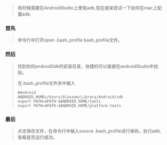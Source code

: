 > 有时候需要在AndroidStudio上使用adb,现在就来尝试一下如何在mac上配置adb.



### 首先

> 命令行中打开open .bash_profile bash_profile文件。



### 然后

> 找到你的androidSdk的安装目录，快捷的可以直接在androidStudio中找到。
>
> 在.bash_profile文件夹中输入
>
> ```
> #Android
> ANDROID_HOME=/Users/blossom/Library/Android/sdk
> export PATH=$PATH:$ANDROID_HOME/tools
> export PATH=$PATH:$ANDROID_HOME/platform-tools
> ```
>
>



### 最后

> 点击保存文件，在命令行中输入source .bash_profile进行保存。执行adb,查看是否运行成功。
